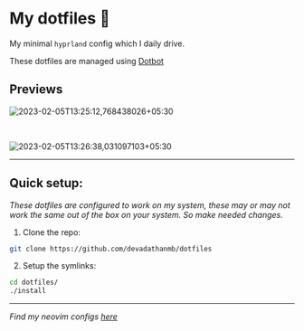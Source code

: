 # My dotfiles 🖤

My minimal `hyprland` config which I daily drive.  
  
These dotfiles are managed using [Dotbot](https://github.com/anishathalye/dotbot)


## Previews
![2023-02-05T13:25:12,768438026+05:30](https://user-images.githubusercontent.com/84301852/216807953-d512d39e-f0e8-4140-8a50-c9a941426d45.png)

<br>

![2023-02-05T13:26:38,031097103+05:30](https://user-images.githubusercontent.com/84301852/216807990-21a5cad9-286a-4d80-ab15-7f4d1dec922d.png)


------

## Quick setup:

*These dotfiles are configured to work on my system, these may or may not work the same out of the box on your system. So make needed changes.*
<br>

1. Clone the repo:
```bash
git clone https://github.com/devadathanmb/dotfiles
```
2. Setup the symlinks:
```bash
cd dotfiles/
./install
```
-----

*Find my neovim configs [here](https://github.com/devadathanmb/entevim)*
